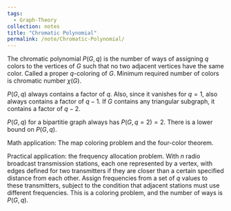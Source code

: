 ```yaml
---
tags:
  - Graph-Theory
collection: notes
title: "Chromatic Polynomial"
permalink: /note/Chromatic-Polynomial/
---
```

The chromatic polynomial $P(G,q)$ is the number of ways of assigning $q$ colors to the vertices of $G$ such that no two adjacent vertices have the same color. Called a proper $q$-coloring of $G$.
Minimum required number of colors is chromatic number $\chi(G)$.

$P(G,q)$ always contains a factor of $q$. Also, since it vanishes for $q=1$, also always contains a factor of $q-1$. If $G$ contains any triangular subgraph, it contains a factor of $q-2$.

$P(G,q)$ for a bipartitie graph always has $P(G,q=2) = 2$. There is a lower bound on $P(G,q)$.

Math application: The map coloring problem and the four-color theorem.

Practical application: the frequency allocation problem. With $n$ radio broadcast transmission stations, each one represented by a vertex, with edges defined for two transmitters if they are closer than a certain specified distance from each other. Assign frequencies from a set of $q$ values to these transmitters, subject to the condition that adjacent stations must use different frequencies. This is a coloring problem, and the number of ways is $P(G,q)$.